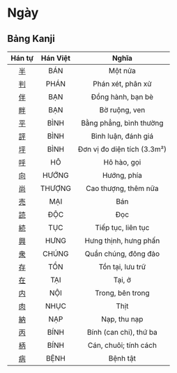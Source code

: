 
# Ngày

## Bảng Kanji

| Hán tự | Hán Việt | Nghĩa |
| :---: | :---: | :---: |
| [半](https://www.tiengnhatdongian.com/kanji/giai-nghia-kanji-%E5%8D%8A) | BÁN | Một nửa |
| [判](https://www.tiengnhatdongian.com/kanji/giai-nghia-kanji-%E5%88%A4) | PHÁN | Phán xét, phân xử |
| [伴](https://www.tiengnhatdongian.com/kanji/giai-nghia-kanji-%E4%BC%B4) | BẠN | Đồng hành, bạn bè |
| [畔](https://www.tiengnhatdongian.com/kanji/giai-nghia-kanji-%E7%95%94) | BẠN | Bờ ruộng, ven |
| [平](https://www.tiengnhatdongian.com/kanji/giai-nghia-kanji-%E5%B9%B3) | BÌNH | Bằng phẳng, bình thường |
| [評](https://www.tiengnhatdongian.com/kanji/giai-nghia-kanji-%E8%A9%95) | BÌNH | Bình luận, đánh giá |
| [坪](https://www.tiengnhatdongian.com/kanji/giai-nghia-kanji-%E5%9D%AA) | BÌNH | Đơn vị đo diện tích (3.3m²) |
| [呼](https://www.tiengnhatdongian.com/kanji/giai-nghia-kanji-%E5%91%BC) | HÔ | Hô hào, gọi |
| [向](https://www.tiengnhatdongian.com/kanji/giai-nghia-kanji-%E5%90%91) | HƯỚNG | Hướng, phía |
| [尚](https://www.tiengnhatdongian.com/kanji/giai-nghia-kanji-%E5%B0%9A) | THƯỢNG | Cao thượng, thêm nữa |
| [売](https://www.tiengnhatdongian.com/kanji/giai-nghia-kanji-%E5%A3%B2) | MẠI | Bán |
| [読](https://www.tiengnhatdongian.com/kanji/giai-nghia-kanji-%E8%AA%AD) | ĐỘC | Đọc |
| [続](https://www.tiengnhatdongian.com/kanji/giai-nghia-kanji-%E7%B6%9A) | TỤC | Tiếp tục, liên tục |
| [興](https://www.tiengnhatdongian.com/kanji/giai-nghia-kanji-%E8%88%88) | HƯNG | Hưng thịnh, hưng phấn |
| [衆](https://www.tiengnhatdongian.com/kanji/giai-nghia-kanji-%E8%A1%86) | CHÚNG | Quần chúng, đông đảo |
| [存](https://www.tiengnhatdongian.com/kanji/giai-nghia-kanji-%E5%AD%98) | TỒN | Tồn tại, lưu trữ |
| [在](https://www.tiengnhatdongian.com/kanji/giai-nghia-kanji-%E5%9C%A8) | TẠI | Tại, ở |
| [内](https://www.tiengnhatdongian.com/kanji/giai-nghia-kanji-%E5%86%85) | NỘI | Trong, bên trong |
| [肉](https://www.tiengnhatdongian.com/kanji/giai-nghia-kanji-%E8%82%89) | NHỤC | Thịt |
| [納](https://www.tiengnhatdongian.com/kanji/giai-nghia-kanji-%E7%B4%8D) | NẠP | Nạp, thu nạp |
| [丙](https://www.tiengnhatdongian.com/kanji/giai-nghia-kanji-%E4%B8%99) | BÍNH | Bính (can chi), thứ ba |
| [柄](https://www.tiengnhatdongian.com/kanji/giai-nghia-kanji-%E6%9F%84) | BÍNH | Cán, chuôi; tính cách |
| [病](https://www.tiengnhatdongian.com/kanji/giai-nghia-kanji-%E7%97%85) | BỆNH | Bệnh tật |

